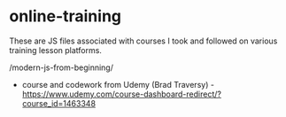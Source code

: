 # online-training
These are JS files associated with courses I took and followed on various training lesson platforms.

/modern-js-from-beginning/
- course and codework from Udemy (Brad Traversy) - https://www.udemy.com/course-dashboard-redirect/?course_id=1463348
